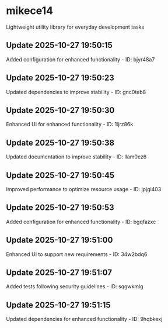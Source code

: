 # mikece14
Lightweight utility library for everyday development tasks

## Update 2025-10-27 19:50:15
Added configuration for enhanced functionality - ID: bjyr48a7


## Update 2025-10-27 19:50:23
Updated dependencies to improve stability - ID: gnc0teb8


## Update 2025-10-27 19:50:30
Enhanced UI for enhanced functionality - ID: 1ljrz86k


## Update 2025-10-27 19:50:38
Updated documentation to improve stability - ID: llam0ez6


## Update 2025-10-27 19:50:45
Improved performance to optimize resource usage - ID: jpjgi403


## Update 2025-10-27 19:50:53
Added configuration for enhanced functionality - ID: bgqfazxc


## Update 2025-10-27 19:51:00
Enhanced UI to support new requirements - ID: 34w2bdq6


## Update 2025-10-27 19:51:07
Added tests following security guidelines - ID: sqgwkmlg


## Update 2025-10-27 19:51:15
Updated dependencies for enhanced functionality - ID: 9hqbkexj

